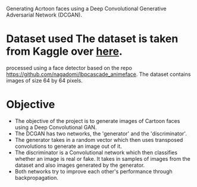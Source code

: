 Generating Acrtoon faces using a Deep Convolutional Generative Adversarial Network (DCGAN).    

# Dataset used The dataset is taken from Kaggle over [here](https://google.github.io/cartoonset/download.html). 
processed using a face detector based on the repo https://github.com/nagadomi/lbpcascade_animeface. 
The dataset contains images of size 64 by 64 pixels.  
# Objective 
- The objective of the project is to generate images of Cartoon faces using a Deep Convolutional GAN. 
- The DCGAN has two networks, the 'generator' and the 'discriminator'.   
- The generator takes in a random vector which then uses transposed convolutions to generate an image out of it.   
- The discriminator is a Convolutional network which then classifies whether an image is real or fake. It takes in samples of images from the dataset  and also images generated by the generator.  
- Both networks try to improve each other's performance through backpropagation.

